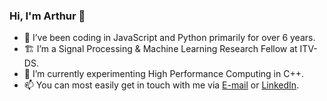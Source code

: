 ### Hi, I'm Arthur 👋

- 🔭 I’ve been coding in JavaScript and Python primarily for over 6 years.
- 🏗️ I’m a Signal Processing & Machine Learning Research Fellow at ITV-DS.
- 🌱 I’m currently experimenting High Performance Computing in C++.
- 📫 You can most easily get in touch with me via [E-mail](mailto:arthurgs2007@gmail.com) or [LinkedIn](https://www.linkedin.com/in/gonsalesarthur/).
